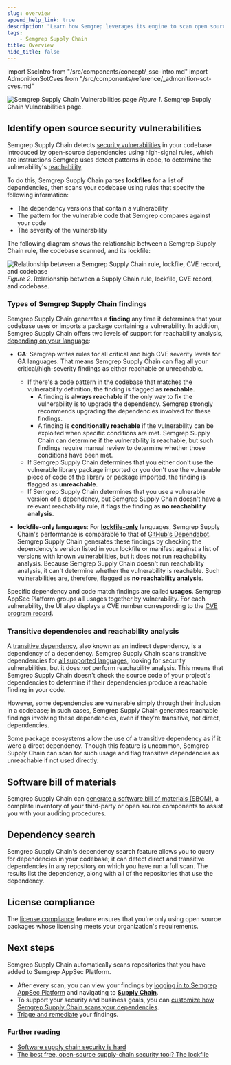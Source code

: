 ```yaml
---
slug: overview
append_help_link: true
description: "Learn how Semgrep leverages its engine to scan open source dependencies with high-signal rules."
tags:
    - Semgrep Supply Chain
title: Overview
hide_title: false
---
```



import SscIntro from "/src/components/concept/_ssc-intro.md"
import AdmonitionSotCves from "/src/components/reference/_admonition-sot-cves.md"

<SscIntro />

![Semgrep Supply Chain Vulnerabilities page](/img/sc-vulns.png)
_Figure 1_. Semgrep Supply Chain Vulnerabilities page.

## Identify open source security vulnerabilities

Semgrep Supply Chain detects [security
vulnerabilities](https://nvd.nist.gov/vuln/full-listing) in your codebase
introduced by open-source dependencies using high-signal rules, which are
instructions Semgrep uses detect patterns in code, to determine the
vulnerability's [reachability](/semgrep-supply-chain/glossary/#reachability).

To do this, Semgrep Supply Chain parses **lockfiles** for a list of dependencies,
then scans your codebase using rules that specify the
following information:

* The dependency versions that contain a vulnerability
* The pattern for the vulnerable code that Semgrep compares against your code
* The severity of the vulnerability

The following diagram shows the relationship between a Semgrep Supply Chain
rule, the codebase scanned, and its lockfile:

![Relationship between a Semgrep Supply Chain rule, lockfile, CVE record, and codebase](/img/sc-reachability-analysis.png)
_Figure 2_. Relationship between a Supply Chain rule, lockfile, CVE record, and codebase.

<AdmonitionSotCves />

### Types of Semgrep Supply Chain findings

Semgrep Supply Chain generates a **finding** any time it determines that your
codebase uses or imports a package containing a vulnerability. In addition, Semgrep
Supply Chain offers two levels of support for reachability analysis, [depending
on your language](/supported-languages#maturity-levels):

* **GA**: Semgrep writes rules for all critical and high CVE
severity levels for GA languages. That means Semgrep Supply Chain can flag all
your critical/high-severity findings as either reachable or unreachable.
  * If there's a code pattern in the codebase that matches the vulnerability
    definition, the finding is flagged as **reachable**.
      * A finding is **always reachable** if the only way to fix the vulnerability is to upgrade the dependency. Semgrep strongly recommends upgrading the dependencies involved for these findings.
      * A finding is **conditionally reachable** if the vulnerability can be exploited when specific conditions are met. Semgrep Supply Chain can determine if the vulnerability is reachable, but such findings require manual review to determine whether those conditions have been met.
  * If Semgrep Supply Chain determines that you either don't use the vulnerable library package imported or you don't use the vulnerable piece of code of the library or package imported, the finding is flagged as **unreachable**.
  * If Semgrep Supply Chain determines that you use a vulnerable version of a
  dependency, but Semgrep Supply Chain doesn't have a relevant reachability rule, it flags the finding as **no reachability analysis**.

* **lockfile-only languages**: For **[lockfile-only](/semgrep-supply-chain/glossary/#lockfile-only-rules)** languages, Semgrep Supply Chain's performance is comparable to that of [GitHub's Dependabot](https://github.com/dependabot). Semgrep Supply Chain generates these findings by checking the dependency's version listed in your lockfile or manifest against a list of versions with known vulnerabilities, but it does not run reachability analysis. Because Semgrep Supply Chain doesn't run reachability analysis, it can't determine whether the vulnerability is reachable. Such vulnerabilities are, therefore, flagged as **no reachability analysis**.

Specific dependency and code match findings are called **usages**. Semgrep AppSec Platform groups
all usages together by vulnerability. For each vulnerability, the UI also displays
a CVE number corresponding to the [CVE program record](https://www.cve.org/About/Overview).

### Transitive dependencies and reachability analysis

A [transitive
dependency](/docs/semgrep-supply-chain/glossary/#transitive-or-indirect-dependency),
also known as an indirect dependency, is a dependency of a dependency. Semgrep
Supply Chain scans transitive dependencies for [all supported languages](/supported-languages#semgrep-supply-chain), looking for security vulnerabilities, but it
does *not* perform reachability analysis. This means that Semgrep Supply Chain
doesn't check the source code of your project's dependencies to determine if
their dependencies produce a reachable finding in your code.

However, some dependencies are vulnerable simply through their inclusion in a
codebase; in such cases, Semgrep Supply Chain generates reachable findings
involving these dependencies, even if they're transitive, not direct,
dependencies.

Some package ecosystems allow the use of a transitive dependency as if it were a
direct dependency. Though this feature is uncommon, Semgrep Supply Chain can
scan for such usage and flag transitive dependencies as unreachable if not used
directly.

## Software bill of materials

Semgrep Supply Chain can [generate a software bill of materials
(SBOM)](/semgrep-supply-chain/sbom), a complete inventory of your
third-party or open source components to assist you with your auditing procedures.

## Dependency search

Semgrep Supply Chain's dependency search feature allows you to query for
dependencies in your codebase; it can detect direct and transitive dependencies
in any repository on which you have run a full scan. The results list the dependency, along
with all of the repositories that use the dependency.

## License compliance

The [license compliance](/semgrep-supply-chain/license-compliance) feature
ensures that you're only using open source packages whose licensing meets your
organization's requirements.

## Next steps

Semgrep Supply Chain automatically scans repositories that you have added to Semgrep AppSec Platform.

* After every scan, you can view your findings by [logging in to Semgrep AppSec
  Platform](https://semgrep.dev/login) and navigating to [**Supply
  Chain**](https://semgrep.dev/orgs/-/supply-chain).
* To support your security and business goals, you can [customize how Semgrep
  Supply Chain scans your dependencies](/semgrep-supply-chain/getting-started).
* [Triage and remediate](/semgrep-supply-chain/triage-and-remediation) your findings.

### Further reading

* [Software supply chain security is
  hard](https://semgrep.dev/blog/2022/software-supply-chain-security-is-hard/)
* [The best free, open-source supply-chain security tool? The
  lockfile](https://semgrep.dev/blog/2022/the-best-free-open-source-supply-chain-tool-the-lockfile/)
